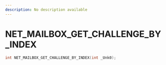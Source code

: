 ```yaml
---
description: No description available 
---
```


# NET_MAILBOX_GET_CHALLENGE_BY_INDEX

```cpp
int NET_MAILBOX_GET_CHALLENGE_BY_INDEX(int _Unk0);
```